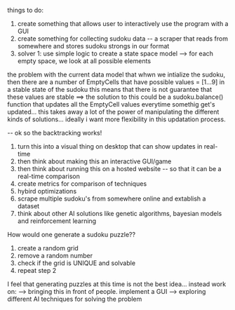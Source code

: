 things to do:

1. create something that allows user to interactively use the program with a GUI
2. create something for collecting sudoku data -- a scraper that reads from somewhere and stores sudoku strongs in our format
3. solver 1: use simple logic to create a state space model --> for each empty space, we look at all possible elements


the problem with the current data model that whwn we intialize the sudoku, then there are a number of EmptyCells that have possible values = [1...9]
in a stable state of the sudoku this means that there is not guarantee that these values are stable
==> the solution to this could be a sudoku.balance() function that updates all the EmptyCell values everytime somethig get's updated... this takes away a lot of the power of manipulating the different kinds of solutions... ideally i want more flexibility in this updatation process.


-- ok so the backtracking works!
1. turn this into a visual thing on desktop that can show updates in real-time
2. then think about making this an interactive GUI/game
3. then think about running this on a hosted website -- so that it can be a real-time comparison
4. create metrics for comparison of techniques
5. hybird optimizations
6. scrape multiple sudoku's from somewhere online and extablish a dataset
7. think about other AI solutions like genetic algorithms, bayesian models and reinforcement learning

How would one generate a sudoku puzzle??
1. create a random grid
2. remove a random number 
3. check if the grid is UNIQUE and solvable
4. repeat step 2

I feel that generating puzzles at this time is not the best idea...
instead work on:
--> bringing this in front of people. implement a GUI
--> exploring different AI techniques for solving the problem
